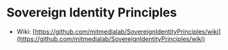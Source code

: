 # Sovereign Identity Principles

* Wiki: [https://github.com/mitmedialab/SovereignIdentityPrinciples/wiki](https://github.com/mitmedialab/SovereignIdentityPrinciples/wiki)
